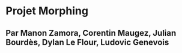 # Projet Morphing

## Par Manon Zamora, Corentin Maugez, Julian Bourdès, Dylan Le Flour, Ludovic Genevois
